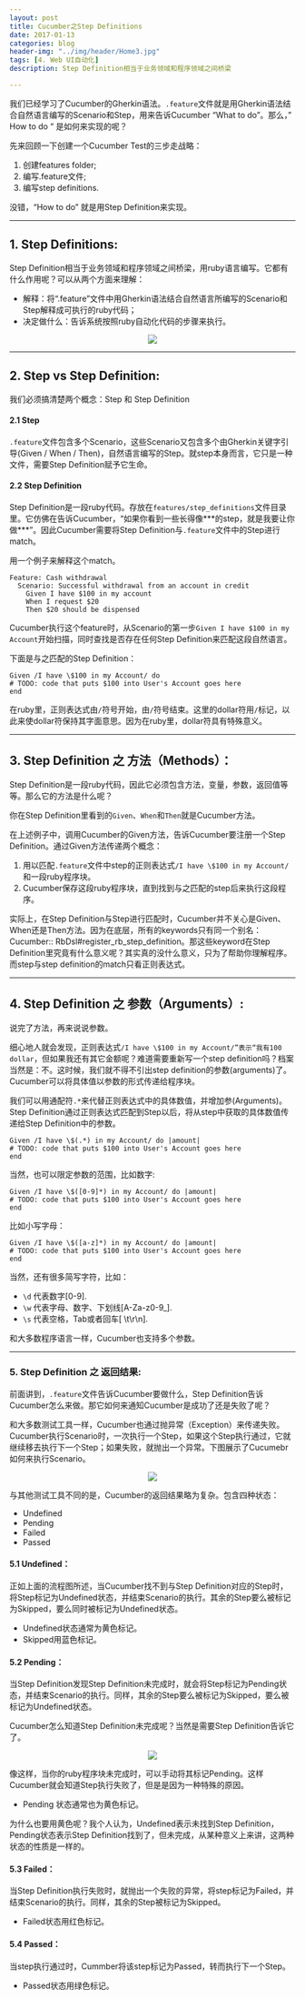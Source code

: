 ```yaml
---
layout: post
title: Cucumber之Step Definitions
date: 2017-01-13
categories: blog
header-img: "../img/header/Home3.jpg"
tags: [4. Web UI自动化]
description: Step Definition相当于业务领域和程序领域之间桥梁

---
```

我们已经学习了Cucumber的Gherkin语法。`.feature`文件就是用Gherkin语法结合自然语言编写的Scenario和Step，用来告诉Cucumber  “What to do”。那么，” How to do “ 是如何来实现的呢？

先来回顾一下创建一个Cucumber Test的三步走战略：
 
1. 创建features folder;
2. 编写.feature文件;
3. 编写step definitions.
 
没错，“How to do” 就是用Step Definition来实现。

---

## 1. Step Definitions:

Step Definition相当于业务领域和程序领域之间桥梁，用ruby语言编写。它都有什么作用呢？可以从两个方面来理解：

* 解释：将“.feature”文件中用Gherkin语法结合自然语言所编写的Scenario和Step解释成可执行的ruby代码；
* 决定做什么：告诉系统按照ruby自动化代码的步骤来执行。

<center>
    <p><img src="{{site.baseurl }}/img/cucumber/Cucumber8.png" align="center"></p>
</center>

--- 
## 2. Step vs Step Definition:

我们必须搞清楚两个概念：Step 和 Step Definition

#### 2.1 Step
`.feature`文件包含多个Scenario，这些Scenario又包含多个由Gherkin关键字引导(Given / When / Then)，自然语言编写的Step。就step本身而言，它只是一种文件，需要Step Definition赋予它生命。

#### 2.2 Step Definition
Step Definition是一段ruby代码。存放在`features/step_definitions`文件目录里。它仿佛在告诉Cucumber，“如果你看到一些长得像\*\*\*的step，就是我要让你做***”。因此Cucumber需要将Step Definition与`.feature`文件中的Step进行match。

用一个例子来解释这个match。

	Feature: Cash withdrawal
	  Scenario: Successful withdrawal from an account in credit
	    Given I have $100 in my account 
	    When I request $20
	    Then $20 should be dispensed
	    
Cucumber执行这个feature时，从Scenario的第一步`Given I have $100 in my Account`开始扫描，同时查找是否存在任何Step Definition来匹配这段自然语言。
 
下面是与之匹配的Step Definition：
	
	Given /I have \$100 in my Account/ do
	# TODO: code that puts $100 into User's Account goes here
	end

在ruby里，正则表达式由`/`符号开始，由`/`符号结束。这里的dollar符用`/`标记，以此来使dollar符保持其字面意思。因为在ruby里，dollar符具有特殊意义。

---
 
## 3. Step Definition 之 方法（Methods）：


Step Definition是一段ruby代码，因此它必须包含方法，变量，参数，返回值等等。那么它的方法是什么呢？

你在Step Definition里看到的`Given`、`When`和`Then`就是Cucumber方法。

在上述例子中，调用Cucumber的Given方法，告诉Cucumber要注册一个Step Definition。通过Given方法传递两个概念：

1. 用以匹配`.feature`文件中step的正则表达式`/I have \$100 in my Account/`和一段ruby程序块。
2. Cucumber保存这段ruby程序块，直到找到与之匹配的step后来执行这段程序。

实际上，在Step Definition与Step进行匹配时，Cucumber并不关心是Given、When还是Then方法。因为在底层，所有的keywords只有同一个别名：Cucumber:: RbDsl#register_rb_step_definition。那这些keyword在Step Definition里究竟有什么意义呢？其实真的没什么意义，只为了帮助你理解程序。而step与step definition的match只看正则表达式。

---

## 4. Step Definition 之 参数（Arguments）:

说完了方法，再来说说参数。

细心地人就会发现，正则表达式`/I have \$100 in my Account/”表示“我有100 dollar`，但如果我还有其它金额呢？难道需要重新写一个step definition吗？档案当然是：不。这时候，我们就不得不引出step definition的参数(arguments)了。Cucumber可以将具体值以参数的形式传递给程序块。
 
我们可以用通配符`.*`来代替正则表达式中的具体数值，并增加参(Arguments)。Step Definition通过正则表达式匹配到Step以后，将从step中获取的具体数值传递给Step Definition中的参数。

	Given /I have \$(.*) in my Account/ do |amount|
	# TODO: code that puts $100 into User's Account goes here
	end
 
当然，也可以限定参数的范围，比如数字:

	Given /I have \$([0-9]*) in my Account/ do |amount|
	# TODO: code that puts $100 into User's Account goes here
	end

比如小写字母： 

	Given /I have \$([a-z]*) in my Account/ do |amount|
	# TODO: code that puts $100 into User's Account goes here
	end
 
当然，还有很多简写字符，比如：
* `\d` 代表数字[0-9].
* `\w` 代表字母、数字、下划线[A-Za-z0-9_].
* `\s` 代表空格，Tab或者回车[ \t\r\n]. 

和大多数程序语言一样，Cucumber也支持多个参数。

---

### 5. Step Definition 之 返回结果:

前面讲到，`.feature`文件告诉Cucumber要做什么，Step Definition告诉Cucumber怎么来做。那它如何来通知Cucumber是成功了还是失败了呢？

和大多数测试工具一样，Cucumber也通过抛异常（Exception）来传递失败。Cucumber执行Scenario时，一次执行一个Step，如果这个Step执行通过，它就继续移去执行下一个Step；如果失败，就抛出一个异常。下图展示了Cucumebr如何来执行Scenario。
<center>
    <p><img src="{{site.baseurl }}/img/cucumber/Cucumber9.png" align="center"></p>
</center>

与其他测试工具不同的是，Cucumber的返回结果略为复杂。包含四种状态：
 
* Undefined
* Pending
* Failed
* Passed

#### 5.1 Undefined：
正如上面的流程图所述，当Cucumber找不到与Step Definition对应的Step时，将Step标记为Undefined状态，并结束Scenario的执行。其余的Step要么被标记为Skipped，要么同时被标记为Undefined状态。

* Undefined状态通常为黄色标记。
* Skipped用蓝色标记。

#### 5.2 Pending：
当Step Definition发现Step Definition未完成时，就会将Step标记为Pending状态，并结束Scenario的执行。同样，其余的Step要么被标记为Skipped，要么被标记为Undefined状态。

Cucumber怎么知道Step Definition未完成呢？当然是需要Step Definition告诉它了。
<center>
    <p><img src="{{site.baseurl }}/img/cucumber/Cucumber10.png" align="center"></p>
</center>
像这样，当你的ruby程序块未完成时，可以手动将其标记Pending。这样Cucumber就会知道Step执行失败了，但是是因为一种特殊的原因。
 
* Pending 状态通常也为黄色标记。

为什么也要用黄色呢？我个人认为，Undefined表示未找到Step Definition，Pending状态表示Step Definition找到了，但未完成，从某种意义上来讲，这两种状态的性质是一样的。
 
 
#### 5.3 Failed：
 
当Step Definition执行失败时，就抛出一个失败的异常，将step标记为Failed，并结束Scenario的执行。同样，其余的Step被标记为Skipped。
 
* Failed状态用红色标记。
 
 
#### 5.4 Passed：
 
当step执行通过时，Cummber将该step标记为Passed，转而执行下一个Step。

* Passed状态用绿色标记。